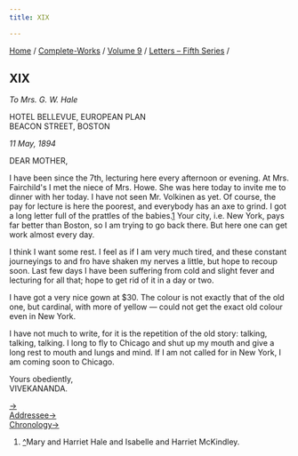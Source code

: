 ```yaml
---
title: XIX

---
```



[Home](../../../index.htm) / [Complete-Works](../../complete_works.htm)
/ [Volume 9](../volume_9_contents.htm) / [Letters – Fifth
Series](letters_fifth_series_contents.htm) /



## XIX

*To Mrs. G. W. Hale*

HOTEL BELLEVUE, EUROPEAN PLAN  
BEACON STREET, BOSTON

*11 May, 1894*

DEAR MOTHER,

I have been since the 7th, lecturing here every afternoon or evening. At
Mrs. Fairchild's I met the niece of Mrs. Howe. She was here today to
invite me to dinner with her today. I have not seen Mr. Volkinen as yet.
Of course, the pay for lecture is here the poorest, and everybody has an
axe to grind. I got a long letter full of the prattles of the
babies.[1](#fn1) Your city, i.e. New York, pays far better than Boston,
so I am trying to go back there. But here one can get work almost every
day.

I think I want some rest. I feel as if I am very much tired, and these
constant journeyings to and fro have shaken my nerves a little, but hope
to recoup soon. Last few days I have been suffering from cold and slight
fever and lecturing for all that; hope to get rid of it in a day or two.

I have got a very nice gown at $30. The colour is not exactly that of
the old one, but cardinal, with more of yellow — could not get the exact
old colour even in New York.

I have not much to write, for it is the repetition of the old story:
talking, talking, talking. I long to fly to Chicago and shut up my mouth
and give a long rest to mouth and lungs and mind. If I am not called for
in New York, I am coming soon to Chicago.

Yours obediently,  
VIVEKANANDA.

[→](020_mother.htm)  
[Addressee→](020_mother.htm)  
[Chronology→](020_mother.htm)



1.  [^](#fn1_1)Mary and Harriet Hale and Isabelle and Harriet McKindley.
